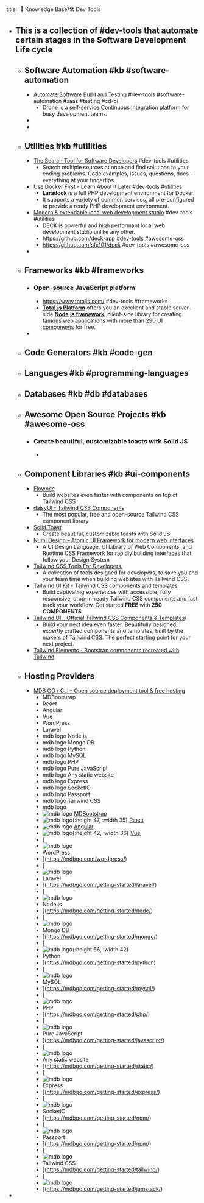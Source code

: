 title:: 🧠 Knowledge Base/🛠️ Dev Tools

- This is a collection of #dev-tools that automate certain stages in the Software Development Life cycle
	-
	- ## Software Automation #kb #software-automation
		- [Automate Software Build and Testing](https://www.drone.io/) #dev-tools #software-automation #saas #testing #cd-ci
			- Drone is a self-service Continuous Integration platform for busy development teams.
		-
		-
	- ## Utilities #kb #utilities
		- [The Search Tool for Software Developers](https://codepilot.netlify.app/) #dev-tools #utilities
			- Search multiple sources at once and find solutions to your coding problems. Code examples, issues, questions, docs – everything at your fingertips.
		- [Use Docker First - Learn About It Later](https://laradock.io) #dev-tools #utilities
			- **Laradock** is a full PHP development environment for Docker.
			- It supports a variety of common services, all pre-configured to provide a ready PHP development environment.
		- [Modern & extendable local web development studio](https://get-deck.com/) #dev-tools #utilities
			- DECK is powerful and high performant local web development studio unlike any other.
			- https://github.com/deck-app #dev-tools #awesome-oss
			- https://github.com/sfx101/deck #dev-tools #awesome-oss
		-
	- ## Frameworks #kb #frameworks
		- ### Open-source JavaScript platform
			- https://www.totaljs.com/ #dev-tools #frameworks
			- **[Total.js Platform](https://www.totaljs.com/platform/)** offers you an excellent and stable server-side **[Node.js framework](https://www.totaljs.com/framework/)**, client-side library for creating famous web applications with more than 290 [UI components](https://www.totaljs.com/components/) for free.
		-
	- ## Code Generators #kb #code-gen
	- ## Languages #kb #programming-languages
	- ## Databases #kb #db #databases
	- ## Awesome Open Source Projects #kb #awesome-oss
		- ### Create beautiful, customizable toasts with Solid JS
			-
	- ## Component Libraries #kb #ui-components
		- [Flowbite](https://flowbite.com)
			- Build websites even faster with components on top of Tailwind CSS
		- [daisyUI - Tailwind CSS Components](https://daisyui.com/)
			- The most popular, free and open-source Tailwind CSS component library
		- [Solid Toast](https://www.solid-toast.com/)
			- Create beautiful, customizable toasts with Solid JS
		- [Numl Design – Atomic UI Framework for modern web interfaces](https://numl.design/)
			- A UI Design Language, UI Library of Web Components, and Runtime CSS Framework for rapidly building interfaces that follow your Design System
		- [Tailwind CSS Tools For Developers.](https://www.tailwind-tools.com/)
			- A collection of tools designed for developers, to save you and your team time when building websites with Tailwind CSS.
		- [Tailwind UI Kit - Tailwind CSS components and templates](https://tailwinduikit.com/)
			- Build captivating experiences with accessible, fully responsive, drop-in-ready Tailwind CSS components and fast track your workflow. Get started **FREE** with **250 COMPONENTS**
		- [Tailwind UI - Official Tailwind CSS Components & Templates](https://tailwindui.com/)\
			- Build your next idea even faster.
			  Beautifully designed, expertly crafted components and templates, built by the makers of Tailwind CSS. The perfect starting point for your next project.
		- [Tailwind Elements - Bootstrap components recreated with Tailwind](https://tailwind-elements.com/)
	- ## Hosting Providers
		- [MDB GO / CLI - Open source deployment tool & free hosting](https://mdbgo.com/)
			- MDBootstrap
			- React
			- Angular
			- Vue
			- WordPress
			- Laravel
			- mdb logo
			  Node.js
			- mdb logo
			  Mongo DB
			- mdb logo
			  Python
			- mdb logo
			  MySQL
			- mdb logo
			  PHP
			- mdb logo
			  Pure JavaScript
			- mdb logo
			  Any static website
			- mdb logo
			  Express
			- mdb logo
			  SocketIO
			- mdb logo
			  Passport
			- mdb logo
			  Tailwind CSS
			- mdb logo
			- ![mdb logo](https://mdbcdn.b-cdn.net/wp-content/themes/mdbootstrap4/content/en/_mdb5/_assets/img/icons/mdb-new.png) [MDBootstrap](https://mdbgo.com/getting-started/mdb/)
			- ![mdb logo](https://mdbcdn.b-cdn.net/wp-content/themes/mdbootstrap4/content/en/_mdb5/_assets/img/icons/react.png){:height 47, :width 35} [React](https://mdbgo.com/getting-started/react/)
			- ![mdb logo](https://mdbcdn.b-cdn.net/wp-content/themes/mdbootstrap4/content/en/_mdb5/_assets/img/icons/angular.png) [Angular](https://mdbgo.com/getting-started/angular/)
			- ![mdb logo](https://mdbcdn.b-cdn.net/wp-content/themes/mdbootstrap4/content/en/_mdb5/_assets/img/icons/vue.png){:height 42, :width 36} [Vue](https://mdbgo.com/getting-started/vue/)
			- [
			- ![mdb logo](https://mdbcdn.b-cdn.net/wp-content/themes/mdbootstrap4/content/en/_mdb5/_assets/img/icons/wordpress.png)
			- WordPress
			- ](https://mdbgo.com/wordpress/)
			- [
			- ![mdb logo](https://mdbcdn.b-cdn.net/wp-content/themes/mdbootstrap4/content/en/_mdb5/_assets/img/icons/laravel.png)
			- Laravel
			- ](https://mdbgo.com/getting-started/laravel/)
			- [
			- ![mdb logo](https://mdbcdn.b-cdn.net/wp-content/themes/mdbootstrap4/content/en/_mdb5/_assets/img/icons/nodejs.png)
			- Node.js
			- ](https://mdbgo.com/getting-started/node/)
			- [
			- ![mdb logo](https://mdbcdn.b-cdn.net/wp-content/themes/mdbootstrap4/content/en/_mdb5/_assets/img/icons/mongodb.png)
			- Mongo DB
			- ](https://mdbgo.com/getting-started/mongo/)
			- [
			- ![mdb logo](https://mdbcdn.b-cdn.net/wp-content/themes/mdbootstrap4/content/en/_mdb5/_assets/img/icons/python.png){:height 66, :width 42}
			- Python
			- ](https://mdbgo.com/getting-started/python)
			- [
			- ![mdb logo](https://mdbcdn.b-cdn.net/wp-content/themes/mdbootstrap4/content/en/_mdb5/_assets/img/icons/mysql.png)
			- MySQL
			- ](https://mdbgo.com/getting-started/mysql/)
			- [
			- ![mdb logo](https://mdbcdn.b-cdn.net/wp-content/themes/mdbootstrap4/content/en/_mdb5/_assets/img/icons/php.png)
			- PHP
			- ](https://mdbgo.com/getting-started/php/)
			- [
			- ![mdb logo](https://mdbcdn.b-cdn.net/wp-content/themes/mdbootstrap4/content/en/_mdb5/_assets/img/icons/javascript.png)
			- Pure JavaScript
			- ](https://mdbgo.com/getting-started/javascript/)
			- [
			- ![mdb logo](https://mdbcdn.b-cdn.net/wp-content/themes/mdbootstrap4/content/en/_mdb5/_assets/img/icons/html.png)
			- Any static website
			- ](https://mdbgo.com/getting-started/static/)
			- [
			- ![mdb logo](https://mdbcdn.b-cdn.net/wp-content/themes/mdbootstrap4/content/en/_mdb5/_assets/img/icons/expressjs.png)
			- Express
			- ](https://mdbgo.com/getting-started/express/)
			- [
			- ![mdb logo](https://mdbcdn.b-cdn.net/wp-content/themes/mdbootstrap4/content/en/_mdb5/_assets/img/icons/socketio.png)
			- SocketIO
			- ](https://mdbgo.com/getting-started/npm/)
			- [
			- ![mdb logo](https://mdbcdn.b-cdn.net/wp-content/themes/mdbootstrap4/content/en/_mdb5/_assets/img/icons/passport.png)
			- Passport
			- ](https://mdbgo.com/getting-started/npm/)
			- [
			- ![mdb logo](https://mdbcdn.b-cdn.net/wp-content/themes/mdbootstrap4/content/en/_mdb5/_assets/img/icons/tailwindcss.png)
			- Tailwind CSS
			- ](https://mdbgo.com/getting-started/tailwind/)
			- [
			- ![mdb logo](https://mdbcdn.b-cdn.net/wp-content/themes/mdbootstrap4/content/en/_mdb5/_assets/img/icons/jamstack.png)
			- ](https://mdbgo.com/getting-started/jamstack/)
-